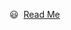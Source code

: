 :smiley:&nbsp;
<a href="https://artfolio-bucket.s3.ap-northeast-2.amazonaws.com/static/f2ff1715-44aa-487b-aaa1-c2d9fbf5c769_%EC%84%9C%EB%B2%84%EB%B0%B1%EC%97%94%EB%93%9C_%EA%B0%9C%EB%B0%9C%EC%9E%90_%ED%99%A9%EC%8A%B9%EC%88%98%EC%9E%85%EB%8B%88%EB%8B%A4..pdf" target="_blank">Read Me</a> 